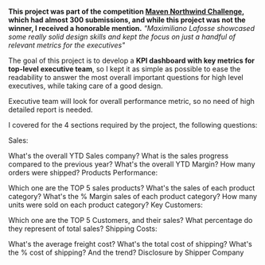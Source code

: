 __This project was part of the competition [Maven Northwind Challenge](https://mavenanalytics.io/challenges/maven-northwind-challenge/24), which had almost 300 submissions, and while this project was not the winner, I received a honorable mention.__
_"Maximiliano Lafosse showcased some really solid design skills and kept the focus on just a handful of relevant metrics for the executives"_

The goal of this project is to develop a __KPI dashboard with key metrics for top-level executive team__, so I kept it as simple as possible to ease the readability to answer the most overall important questions for high level executives, while taking care of a good design.

Executive team will look for overall performance metric, so no need of high detailed report is needed.

I covered for the 4 sections required by the project, the following questions:

Sales:

What's the overall YTD Sales company?
What is the sales progress compared to the previous year?
What's the overall YTD Margin?
How many orders were shipped?
Products Performance:

Which one are the TOP 5 sales products?
What's the sales of each product category?
What's the % Margin sales of each product category?
How many units were sold on each product category?
Key Customers:

Which one are the TOP 5 Customers, and their sales?
What percentage do they represent of total sales?
Shipping Costs:

What's the average freight cost?
What's the total cost of shipping?
What's the % cost of shipping? And the trend?
Disclosure by Shipper Company
